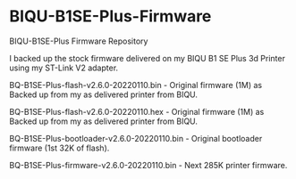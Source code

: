 # BIQU-B1SE-Plus-Firmware
BIQU-B1SE-Plus Firmware Repository

I backed up the stock firmware delivered on my BIQU B1 SE Plus 3d Printer using my ST-Link V2 adapter.

BQ-B1SE-Plus-flash-v2.6.0-20220110.bin - Original firmware (1M) as Backed up from my as delivered printer from BIQU.

BQ-B1SE-Plus-flash-v2.6.0-20220110.hex - Original firmware (1M) as Backed up from my as delivered printer from BIQU.

BQ-B1SE-Plus-bootloader-v2.6.0-20220110.bin - Original bootloader firmware (1st 32K of flash).

BQ-B1SE-Plus-firmware-v2.6.0-20220110.bin - Next 285K printer firmware.

